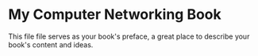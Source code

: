 # My Computer Networking Book

This file file serves as your book's preface, a great place to describe your book's content and ideas.

